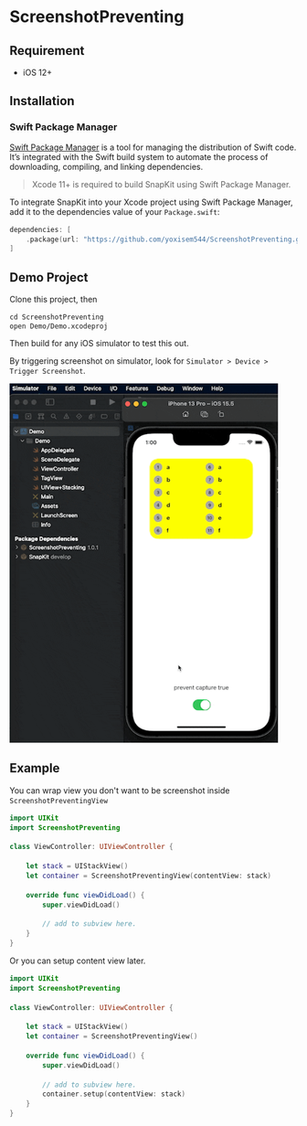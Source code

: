 # ScreenshotPreventing

## Requirement

- iOS 12+

## Installation

### Swift Package Manager

[Swift Package Manager](https://swift.org/package-manager/) is a tool for managing the distribution of Swift code. It’s integrated with the Swift build system to automate the process of downloading, compiling, and linking dependencies.

> Xcode 11+ is required to build SnapKit using Swift Package Manager.

To integrate SnapKit into your Xcode project using Swift Package Manager, add it to the dependencies value of your `Package.swift`:

```swift
dependencies: [
    .package(url: "https://github.com/yoxisem544/ScreenshotPreventing.git", .upToNextMajor(from: "1.0.0"))
]
```

## Demo Project

Clone this project, then

```
cd ScreenshotPreventing
open Demo/Demo.xcodeproj
```

Then build for any iOS simulator to test this out.

By triggering screenshot on simulator, look for `Simulator > Device > Trigger Screenshot`.

<img src="./Assets/demo.gif" width="470" />

## Example

You can wrap view you don't want to be screenshot inside `ScreenshotPreventingView`

```swift
import UIKit
import ScreenshotPreventing

class ViewController: UIViewController {

    let stack = UIStackView()
    let container = ScreenshotPreventingView(contentView: stack)

    override func viewDidLoad() {
        super.viewDidLoad()

        // add to subview here.
    }
}
```

Or you can setup content view later.

```swift
import UIKit
import ScreenshotPreventing

class ViewController: UIViewController {

    let stack = UIStackView()
    let container = ScreenshotPreventingView()

    override func viewDidLoad() {
        super.viewDidLoad()

        // add to subview here.
        container.setup(contentView: stack)
    }
}
```